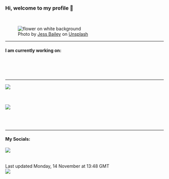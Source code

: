 <h3>Hi, welcome to my profile 👋</h3>

<br />
<figure>
  <img
    src="https://images.unsplash.com/photo-1520671486401-ba5f2ab2213c?crop=entropy&cs=tinysrgb&fit=max&fm=jpg&ixid=MnwyNzQ3MDB8MHwxfHJhbmRvbXx8fHx8fHx8fDE2Njg0MjkzOTE&ixlib=rb-4.0.3&q=80&w=1080&auto=format"
    alt="flower on white background" 
  />
  <figcaption>Photo by <a
    href="https://unsplash.com/@jessbaileydesigns?utm_source=Profile%20readme&utm_medium=referral">Jess Bailey</a> on <a
    href="https://unsplash.com/?utm_source=Profile%20readme&utm_medium=referral">Unsplash</a></figcaption>
</figure>


<hr />
<h4>I am currently working on:</h4>
<a href=""></a>

<br /><br /><br />

<hr />
<img
  src="https://github-readme-stats.vercel.app/api?username=shanelucy&show_icons=true&theme=calm"
/>
<br /><br /><br />

<img 
  src="https://github-readme-stats.vercel.app/api/top-langs/?username=shanelucy&theme=calm"
/>
<br /><br /><br /><br />
<hr />
<h4>My Socials:</h4>
<a href="https://uk.linkedin.com/in/shane-lucy-4735b616a">
  <img
    src="https://img.shields.io/badge/linkedin%20-%230077B5.svg?&style=for-the-badge&logo=linkedin&logoColor=white"
  />
</a>
<br /><br /><br />
Last updated Monday, 14 November at 13:48 GMT
<br />
<img
  src="https://github.com/ShaneLucy/ShaneLucy/workflows/README%20build/badge.svg"
/>

